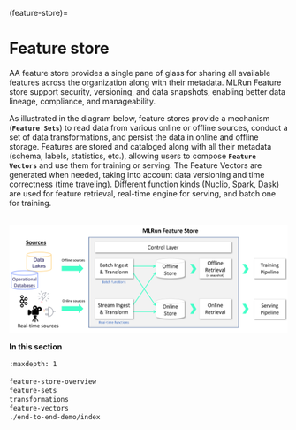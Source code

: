 (feature-store)=
# Feature store 

AA feature store provides a single pane of glass for sharing all available features across
the organization along with their metadata. MLRun Feature store support security, versioning, 
and data snapshots, enabling better data lineage, compliance, and manageability.
 
As illustrated in the diagram below,
feature stores provide a mechanism (**`Feature Sets`**) to read data from various online or offline sources,
conduct a set of data transformations, and persist the data in online and offline
storage. Features are stored and cataloged along with all their metadata (schema,
labels, statistics, etc.), allowing users to compose **`Feature Vectors`** and use them for training 
or serving. The Feature Vectors are generated when needed, taking into account data versioning and time
correctness (time traveling). Different function kinds (Nuclio, Spark, Dask) are used for feature retrieval, real-time
engine for serving, and batch one for training.

<br><img src="../_static/images/feature-store-arch.png" alt="feature-store" width="800"/><br>


**In this section**

```{toctree}
:maxdepth: 1

feature-store-overview
feature-sets
transformations
feature-vectors
./end-to-end-demo/index
```